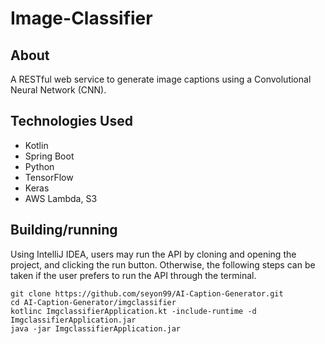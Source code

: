 # Image-Classifier

## About
A RESTful web service to generate image captions using a Convolutional Neural Network (CNN).

## Technologies Used
  - Kotlin
  - Spring Boot
  - Python
  - TensorFlow
  - Keras
  - AWS Lambda, S3

## Building/running
Using IntelliJ IDEA, users may run the API by cloning and opening the project, and clicking the run button.
Otherwise, the following steps can be taken if the user prefers to run the API through the terminal.

```
git clone https://github.com/seyon99/AI-Caption-Generator.git
cd AI-Caption-Generator/imgclassifier
kotlinc ImgclassifierApplication.kt -include-runtime -d ImgclassifierApplication.jar
java -jar ImgclassifierApplication.jar
```
